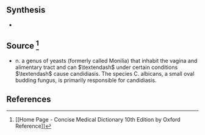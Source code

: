 ## Synthesis
- 
## Source [^1]
- n. a genus of yeasts (formerly called Monilia) that inhabit the vagina and alimentary tract and can $\textendash$ under certain conditions $\textendash$ cause candidiasis. The species C. albicans, a small oval budding fungus, is primarily responsible for candidiasis.
## References

[^1]: [[Home Page - Concise Medical Dictionary 10th Edition by Oxford Reference]]
